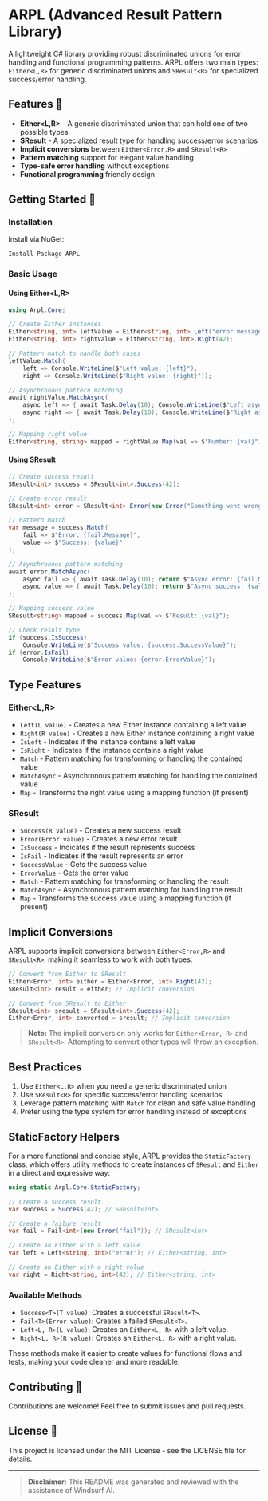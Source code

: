 # ARPL (Advanced Result Pattern Library)

A lightweight C# library providing robust discriminated unions for error handling and functional programming patterns. ARPL offers two main types: `Either<L,R>` for generic discriminated unions and `SResult<R>` for specialized success/error handling.

## Features 🚀

- **Either<L,R>** - A generic discriminated union that can hold one of two possible types
- **SResult<R>** - A specialized result type for handling success/error scenarios
- **Implicit conversions** between `Either<Error,R>` and `SResult<R>`
- **Pattern matching** support for elegant value handling
- **Type-safe error handling** without exceptions
- **Functional programming** friendly design

## Getting Started 🏃

### Installation

Install via NuGet:

```shell
Install-Package ARPL
```

### Basic Usage

#### Using Either<L,R>

```csharp
using Arpl.Core;

// Create Either instances
Either<string, int> leftValue = Either<string, int>.Left("error message");
Either<string, int> rightValue = Either<string, int>.Right(42);

// Pattern match to handle both cases
leftValue.Match(
    left => Console.WriteLine($"Left value: {left}"),
    right => Console.WriteLine($"Right value: {right}"));

// Asynchronous pattern matching
await rightValue.MatchAsync(
    async left => { await Task.Delay(10); Console.WriteLine($"Left async: {left}"); return 0; },
    async right => { await Task.Delay(10); Console.WriteLine($"Right async: {right}"); return right; }
);

// Mapping right value
Either<string, string> mapped = rightValue.Map(val => $"Number: {val}");
```

#### Using SResult<R>

```csharp
// Create success result
SResult<int> success = SResult<int>.Success(42);

// Create error result
SResult<int> error = SResult<int>.Error(new Error("Something went wrong"));

// Pattern match
var message = success.Match(
    fail => $"Error: {fail.Message}",
    value => $"Success: {value}"
);

// Asynchronous pattern matching
await error.MatchAsync(
    async fail => { await Task.Delay(10); return $"Async error: {fail.Message}"; },
    async value => { await Task.Delay(10); return $"Async success: {value}"; }
);

// Mapping success value
SResult<string> mapped = success.Map(val => $"Result: {val}");

// Check result type
if (success.IsSuccess)
    Console.WriteLine($"Success value: {success.SuccessValue}");
if (error.IsFail)
    Console.WriteLine($"Error value: {error.ErrorValue}");
```

## Type Features

### Either<L,R>

- `Left(L value)` - Creates a new Either instance containing a left value
- `Right(R value)` - Creates a new Either instance containing a right value
- `IsLeft` - Indicates if the instance contains a left value
- `IsRight` - Indicates if the instance contains a right value
- `Match` - Pattern matching for transforming or handling the contained value
- `MatchAsync` - Asynchronous pattern matching for handling the contained value
- `Map` - Transforms the right value using a mapping function (if present)

### SResult<R>

- `Success(R value)` - Creates a new success result
- `Error(Error value)` - Creates a new error result
- `IsSuccess` - Indicates if the result represents success
- `IsFail` - Indicates if the result represents an error
- `SuccessValue` - Gets the success value
- `ErrorValue` - Gets the error value
- `Match` - Pattern matching for transforming or handling the result
- `MatchAsync` - Asynchronous pattern matching for handling the result
- `Map` - Transforms the success value using a mapping function (if present)

## Implicit Conversions

ARPL supports implicit conversions between `Either<Error,R>` and `SResult<R>`, making it seamless to work with both types:

```csharp
// Convert from Either to SResult
Either<Error, int> either = Either<Error, int>.Right(42);
SResult<int> result = either; // Implicit conversion

// Convert from SResult to Either
SResult<int> sresult = SResult<int>.Success(42);
Either<Error, int> converted = sresult; // Implicit conversion
```

> **Note:** The implicit conversion only works for `Either<Error, R>` and `SResult<R>`. Attempting to convert other types will throw an exception.

## Best Practices

1. Use `Either<L,R>` when you need a generic discriminated union
2. Use `SResult<R>` for specific success/error handling scenarios
3. Leverage pattern matching with `Match` for clean and safe value handling
4. Prefer using the type system for error handling instead of exceptions

## StaticFactory Helpers

For a more functional and concise style, ARPL provides the `StaticFactory` class, which offers utility methods to create instances of `SResult` and `Either` in a direct and expressive way:

```csharp
using static Arpl.Core.StaticFactory;

// Create a success result
var success = Success(42); // SResult<int>

// Create a failure result
var fail = Fail<int>(new Error("fail")); // SResult<int>

// Create an Either with a left value
var left = Left<string, int>("error"); // Either<string, int>

// Create an Either with a right value
var right = Right<string, int>(42); // Either<string, int>
```

### Available Methods
- `Success<T>(T value)`: Creates a successful `SResult<T>`.
- `Fail<T>(Error value)`: Creates a failed `SResult<T>`.
- `Left<L, R>(L value)`: Creates an `Either<L, R>` with a left value.
- `Right<L, R>(R value)`: Creates an `Either<L, R>` with a right value.

These methods make it easier to create values for functional flows and tests, making your code cleaner and more readable.

## Contributing 🤝

Contributions are welcome! Feel free to submit issues and pull requests.

## License 📄

This project is licensed under the MIT License - see the LICENSE file for details.

---

> **Disclaimer:** This README was generated and reviewed with the assistance of Windsurf AI.
